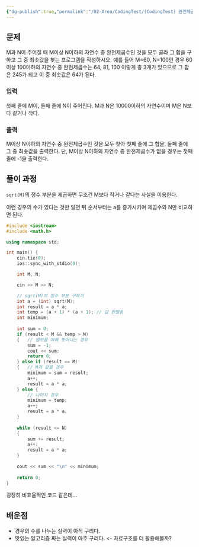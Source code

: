 ```yaml
---
{"dg-publish":true,"permalink":"/02-Area/CodingTest/(CodingTest) 완전제곱수/","noteIcon":"","created":"2025-03-13T00:28:13.619+09:00","updated":"2025-04-01T22:46:26.539+09:00"}
---
```



## 문제

M과 N이 주어질 때 M이상 N이하의 자연수 중 완전제곱수인 것을 모두 골라 그 합을 구하고 그 중 최솟값을 찾는 프로그램을 작성하시오. 예를 들어 M=60, N=100인 경우 60이상 100이하의 자연수 중 완전제곱수는 64, 81, 100 이렇게 총 3개가 있으므로 그 합은 245가 되고 이 중 최솟값은 64가 된다.

### 입력

첫째 줄에 M이, 둘째 줄에 N이 주어진다. M과 N은 10000이하의 자연수이며 M은 N보다 같거나 작다.

### 출력

M이상 N이하의 자연수 중 완전제곱수인 것을 모두 찾아 첫째 줄에 그 합을, 둘째 줄에 그 중 최솟값을 출력한다. 단, M이상 N이하의 자연수 중 완전제곱수가 없을 경우는 첫째 줄에 -1을 출력한다.

## 풀이 과정

`sqrt(M)`의 정수 부분을 제곱하면 무조건 M보다 작거나 같다는 사실을 이용한다.

<style> .container {font-family: sans-serif; text-align: center;} .button-wrapper button {z-index: 1;height: 40px; width: 100px; margin: 10px;padding: 5px;} .excalidraw .App-menu_top .buttonList { display: flex;} .excalidraw-wrapper { height: 800px; margin: 50px; position: relative;} :root[dir="ltr"] .excalidraw .layer-ui__wrapper .zen-mode-transition.App-menu_bottom--transition-left {transform: none;} </style><script src="https://cdn.jsdelivr.net/npm/react@17/umd/react.production.min.js"></script><script src="https://cdn.jsdelivr.net/npm/react-dom@17/umd/react-dom.production.min.js"></script><script type="text/javascript" src="https://cdn.jsdelivr.net/npm/@excalidraw/excalidraw@0/dist/excalidraw.production.min.js"></script><div id="(CodingTest)_완전제곱수_2025-03-13_1213.59.excalidraw.md1"></div><script>(function(){const InitialData={"type":"excalidraw","version":2,"source":"https://github.com/zsviczian/obsidian-excalidraw-plugin/releases/tag/2.8.3","elements":[{"id":"ap1Gd43fH1ztfPN6v2C-n","type":"arrow","x":159.80859375,"y":465.87890625,"width":429.10546875,"height":2.140625,"angle":0,"strokeColor":"#1e1e1e","backgroundColor":"transparent","fillStyle":"solid","strokeWidth":2,"strokeStyle":"solid","roughness":1,"opacity":100,"groupIds":[],"frameId":null,"index":"a0","roundness":{"type":2},"seed":1193816577,"version":126,"versionNonce":2035488289,"isDeleted":false,"boundElements":null,"updated":1741835660625,"link":null,"locked":false,"points":[[0,0],[429.10546875,-2.140625]],"lastCommittedPoint":null,"startBinding":null,"endBinding":null,"startArrowhead":null,"endArrowhead":"arrow","elbowed":false},{"id":"jdFquCrUmSFez8obxRwd5","type":"line","x":298.05859375,"y":456.3125,"width":0.52734375,"height":22.23046875,"angle":0,"strokeColor":"#1e1e1e","backgroundColor":"transparent","fillStyle":"solid","strokeWidth":2,"strokeStyle":"solid","roughness":1,"opacity":100,"groupIds":[],"frameId":null,"index":"a1","roundness":{"type":2},"seed":833464833,"version":21,"versionNonce":1306106831,"isDeleted":false,"boundElements":null,"updated":1741835664158,"link":null,"locked":false,"points":[[0,0],[-0.52734375,22.23046875]],"lastCommittedPoint":null,"startBinding":null,"endBinding":null,"startArrowhead":null,"endArrowhead":null},{"id":"A9c8gXHLfLd2BSOIrbk0O","type":"line","x":442.359375,"y":453.4375,"width":0.2734375,"height":22.890625,"angle":0,"strokeColor":"#1e1e1e","backgroundColor":"transparent","fillStyle":"solid","strokeWidth":2,"strokeStyle":"solid","roughness":1,"opacity":100,"groupIds":[],"frameId":null,"index":"a2","roundness":{"type":2},"seed":49498607,"version":58,"versionNonce":1592934255,"isDeleted":false,"boundElements":null,"updated":1741835674075,"link":null,"locked":false,"points":[[0,0],[0.2734375,22.890625]],"lastCommittedPoint":null,"startBinding":null,"endBinding":null,"startArrowhead":null,"endArrowhead":null},{"id":"aEwvzCvZ","type":"text","x":288.95703125,"y":481.5625,"width":15.319992065429688,"height":25,"angle":0,"strokeColor":"#1e1e1e","backgroundColor":"transparent","fillStyle":"solid","strokeWidth":2,"strokeStyle":"solid","roughness":1,"opacity":100,"groupIds":[],"frameId":null,"index":"a3","roundness":null,"seed":510977729,"version":49,"versionNonce":1506863663,"isDeleted":false,"boundElements":null,"updated":1741835690008,"link":null,"locked":false,"text":"M","rawText":"M","fontSize":20,"fontFamily":5,"textAlign":"left","verticalAlign":"top","containerId":null,"originalText":"M","autoResize":true,"lineHeight":1.25},{"id":"hbPPM4Zy","type":"text","x":436.60546875,"y":482.44140625,"width":12.799999296665192,"height":25,"angle":0,"strokeColor":"#1e1e1e","backgroundColor":"transparent","fillStyle":"solid","strokeWidth":2,"strokeStyle":"solid","roughness":1,"opacity":100,"groupIds":[],"frameId":null,"index":"a4","roundness":null,"seed":1094230127,"version":32,"versionNonce":764004897,"isDeleted":false,"boundElements":null,"updated":1741835686558,"link":null,"locked":false,"text":"N","rawText":"N","fontSize":20,"fontFamily":5,"textAlign":"left","verticalAlign":"top","containerId":null,"originalText":"N","autoResize":true,"lineHeight":1.25},{"id":"wn0g45u6D7c2Gn1FK4KgV","type":"arrow","x":212.5546875,"y":401.73828125,"width":0.50390625,"height":62.05078125,"angle":0,"strokeColor":"#1e1e1e","backgroundColor":"transparent","fillStyle":"solid","strokeWidth":2,"strokeStyle":"solid","roughness":1,"opacity":100,"groupIds":[],"frameId":null,"index":"a5","roundness":{"type":2},"seed":527526511,"version":69,"versionNonce":1417177025,"isDeleted":false,"boundElements":null,"updated":1741835704441,"link":null,"locked":false,"points":[[0,0],[0.50390625,62.05078125]],"lastCommittedPoint":null,"startBinding":null,"endBinding":null,"startArrowhead":null,"endArrowhead":"arrow","elbowed":false},{"id":"mzVRNvta","type":"text","x":151.79296875,"y":268.515625,"width":290.89986938238144,"height":50,"angle":0,"strokeColor":"#1e1e1e","backgroundColor":"transparent","fillStyle":"solid","strokeWidth":2,"strokeStyle":"solid","roughness":1,"opacity":100,"groupIds":[],"frameId":null,"index":"a7","roundness":null,"seed":1030015631,"version":125,"versionNonce":152917153,"isDeleted":false,"boundElements":null,"updated":1741835779156,"link":null,"locked":false,"text":"1. sqrt(M)의 정수 부분 구하기, a\n2. 다음과 같은 경우의 수","rawText":"1. sqrt(M)의 정수 부분 구하기, a\n2. 다음과 같은 경우의 수","fontSize":20,"fontFamily":5,"textAlign":"left","verticalAlign":"top","containerId":null,"originalText":"1. sqrt(M)의 정수 부분 구하기, a\n2. 다음과 같은 경우의 수","autoResize":true,"lineHeight":1.25},{"id":"t2Pyc9L6","type":"text","x":193.7890625,"y":373.98828125,"width":35.71998596191406,"height":25,"angle":0,"strokeColor":"#1e1e1e","backgroundColor":"transparent","fillStyle":"solid","strokeWidth":2,"strokeStyle":"solid","roughness":1,"opacity":100,"groupIds":[],"frameId":null,"index":"a8","roundness":null,"seed":2042152801,"version":37,"versionNonce":1917732513,"isDeleted":false,"boundElements":null,"updated":1741835748806,"link":null,"locked":false,"text":"a^2","rawText":"a^2","fontSize":20,"fontFamily":5,"textAlign":"left","verticalAlign":"top","containerId":null,"originalText":"a^2","autoResize":true,"lineHeight":1.25},{"id":"xW-HYweriRW4FvmhnxoDc","type":"arrow","x":498.9296875,"y":398.01171875,"width":2.1875,"height":66.484375,"angle":0,"strokeColor":"#1e1e1e","backgroundColor":"transparent","fillStyle":"solid","strokeWidth":2,"strokeStyle":"solid","roughness":1,"opacity":100,"groupIds":[],"frameId":null,"index":"a9","roundness":{"type":2},"seed":2090062433,"version":71,"versionNonce":1363614721,"isDeleted":false,"boundElements":null,"updated":1741835757407,"link":null,"locked":false,"points":[[0,0],[2.1875,66.484375]],"lastCommittedPoint":null,"startBinding":null,"endBinding":null,"startArrowhead":null,"endArrowhead":"arrow","elbowed":false},{"id":"SlndlXNK","type":"text","x":463.88671875,"y":366.68359375,"width":71.6199597120285,"height":25,"angle":0,"strokeColor":"#1e1e1e","backgroundColor":"transparent","fillStyle":"solid","strokeWidth":2,"strokeStyle":"solid","roughness":1,"opacity":100,"groupIds":[],"frameId":null,"index":"aA","roundness":null,"seed":1654575041,"version":35,"versionNonce":727590159,"isDeleted":false,"boundElements":null,"updated":1741835765073,"link":null,"locked":false,"text":"(a+1)^2","rawText":"(a+1)^2","fontSize":20,"fontFamily":5,"textAlign":"left","verticalAlign":"top","containerId":null,"originalText":"(a+1)^2","autoResize":true,"lineHeight":1.25},{"id":"pmTk5PXe","type":"text","x":151.671875,"y":523.640625,"width":226.93991088867188,"height":25,"angle":0,"strokeColor":"#1e1e1e","backgroundColor":"transparent","fillStyle":"solid","strokeWidth":2,"strokeStyle":"solid","roughness":1,"opacity":100,"groupIds":[],"frameId":null,"index":"aC","roundness":null,"seed":1507071599,"version":53,"versionNonce":1892628367,"isDeleted":false,"boundElements":null,"updated":1741835806455,"link":null,"locked":false,"text":"=> 성립하지 않음. -1 출력.","rawText":"=> 성립하지 않음. -1 출력.","fontSize":20,"fontFamily":5,"textAlign":"left","verticalAlign":"top","containerId":null,"originalText":"=> 성립하지 않음. -1 출력.","autoResize":true,"lineHeight":1.25},{"id":"f3uYaKj4GCW_DXH33ugs0","type":"arrow","x":159.6656646999996,"y":688.46875,"width":429.10546875,"height":2.140625,"angle":0,"strokeColor":"#1e1e1e","backgroundColor":"transparent","fillStyle":"solid","strokeWidth":2,"strokeStyle":"solid","roughness":1,"opacity":100,"groupIds":[],"frameId":null,"index":"aD","roundness":{"type":2},"seed":633438351,"version":187,"versionNonce":278064545,"isDeleted":false,"boundElements":[],"updated":1741835822256,"link":null,"locked":false,"points":[[0,0],[429.10546875,-2.140625]],"lastCommittedPoint":null,"startBinding":null,"endBinding":null,"startArrowhead":null,"endArrowhead":"arrow","elbowed":false},{"id":"F_PrzVNUinRegsglJoog5","type":"line","x":297.91566469999964,"y":678.90234375,"width":0.52734375,"height":22.23046875,"angle":0,"strokeColor":"#1e1e1e","backgroundColor":"transparent","fillStyle":"solid","strokeWidth":2,"strokeStyle":"solid","roughness":1,"opacity":100,"groupIds":[],"frameId":null,"index":"aE","roundness":{"type":2},"seed":100701871,"version":82,"versionNonce":302420353,"isDeleted":false,"boundElements":[],"updated":1741835822256,"link":null,"locked":false,"points":[[0,0],[-0.52734375,22.23046875]],"lastCommittedPoint":null,"startBinding":null,"endBinding":null,"startArrowhead":null,"endArrowhead":null},{"id":"Zw17CZT1LuZUyLpYCLSkV","type":"line","x":442.21644594999964,"y":676.02734375,"width":0.2734375,"height":22.890625,"angle":0,"strokeColor":"#1e1e1e","backgroundColor":"transparent","fillStyle":"solid","strokeWidth":2,"strokeStyle":"solid","roughness":1,"opacity":100,"groupIds":[],"frameId":null,"index":"aF","roundness":{"type":2},"seed":1446504655,"version":119,"versionNonce":286964065,"isDeleted":false,"boundElements":[],"updated":1741835822256,"link":null,"locked":false,"points":[[0,0],[0.2734375,22.890625]],"lastCommittedPoint":null,"startBinding":null,"endBinding":null,"startArrowhead":null,"endArrowhead":null},{"id":"FHIVAlUI","type":"text","x":288.81410219999964,"y":704.15234375,"width":15.319992065429688,"height":25,"angle":0,"strokeColor":"#1e1e1e","backgroundColor":"transparent","fillStyle":"solid","strokeWidth":2,"strokeStyle":"solid","roughness":1,"opacity":100,"groupIds":[],"frameId":null,"index":"aG","roundness":null,"seed":1677719279,"version":110,"versionNonce":253683009,"isDeleted":false,"boundElements":[],"updated":1741835822256,"link":null,"locked":false,"text":"M","rawText":"M","fontSize":20,"fontFamily":5,"textAlign":"left","verticalAlign":"top","containerId":null,"originalText":"M","autoResize":true,"lineHeight":1.25},{"id":"9TDupKws","type":"text","x":436.46253969999964,"y":705.03125,"width":12.799999296665192,"height":25,"angle":0,"strokeColor":"#1e1e1e","backgroundColor":"transparent","fillStyle":"solid","strokeWidth":2,"strokeStyle":"solid","roughness":1,"opacity":100,"groupIds":[],"frameId":null,"index":"aH","roundness":null,"seed":903954703,"version":93,"versionNonce":930256161,"isDeleted":false,"boundElements":[],"updated":1741835822256,"link":null,"locked":false,"text":"N","rawText":"N","fontSize":20,"fontFamily":5,"textAlign":"left","verticalAlign":"top","containerId":null,"originalText":"N","autoResize":true,"lineHeight":1.25},{"id":"3fnsJ_PV5_NgzL5Rd-I0s","type":"arrow","x":233.89222719999964,"y":622.453125,"width":0.50390625,"height":62.05078125,"angle":0,"strokeColor":"#1e1e1e","backgroundColor":"transparent","fillStyle":"solid","strokeWidth":2,"strokeStyle":"solid","roughness":1,"opacity":100,"groupIds":[],"frameId":null,"index":"aI","roundness":{"type":2},"seed":1834239791,"version":245,"versionNonce":1701912065,"isDeleted":false,"boundElements":[],"updated":1741835870921,"link":null,"locked":false,"points":[[0,0],[0.50390625,62.05078125]],"lastCommittedPoint":null,"startBinding":null,"endBinding":null,"startArrowhead":null,"endArrowhead":"arrow","elbowed":false},{"id":"C82oeZTq","type":"text","x":215.12660219999964,"y":594.703125,"width":35.71998596191406,"height":25,"angle":0,"strokeColor":"#1e1e1e","backgroundColor":"transparent","fillStyle":"solid","strokeWidth":2,"strokeStyle":"solid","roughness":1,"opacity":100,"groupIds":[],"frameId":null,"index":"aJ","roundness":null,"seed":1757514063,"version":213,"versionNonce":545240545,"isDeleted":false,"boundElements":[],"updated":1741835870921,"link":null,"locked":false,"text":"a^2","rawText":"a^2","fontSize":20,"fontFamily":5,"textAlign":"left","verticalAlign":"top","containerId":null,"originalText":"a^2","autoResize":true,"lineHeight":1.25},{"id":"2nIoSy_CyO8CXng0t-ovD","type":"arrow","x":407.91175844999964,"y":619.91015625,"width":2.1875,"height":66.484375,"angle":0,"strokeColor":"#1e1e1e","backgroundColor":"transparent","fillStyle":"solid","strokeWidth":2,"strokeStyle":"solid","roughness":1,"opacity":100,"groupIds":[],"frameId":null,"index":"aK","roundness":{"type":2},"seed":629245807,"version":166,"versionNonce":1420744929,"isDeleted":false,"boundElements":[],"updated":1741835840922,"link":null,"locked":false,"points":[[0,0],[2.1875,66.484375]],"lastCommittedPoint":null,"startBinding":null,"endBinding":null,"startArrowhead":null,"endArrowhead":"arrow","elbowed":false},{"id":"y7LZnOaY","type":"text","x":372.86878969999964,"y":588.58203125,"width":71.6199597120285,"height":25,"angle":0,"strokeColor":"#1e1e1e","backgroundColor":"transparent","fillStyle":"solid","strokeWidth":2,"strokeStyle":"solid","roughness":1,"opacity":100,"groupIds":[],"frameId":null,"index":"aL","roundness":null,"seed":1641857423,"version":130,"versionNonce":436409537,"isDeleted":false,"boundElements":[],"updated":1741835840922,"link":null,"locked":false,"text":"(a+1)^2","rawText":"(a+1)^2","fontSize":20,"fontFamily":5,"textAlign":"left","verticalAlign":"top","containerId":null,"originalText":"(a+1)^2","autoResize":true,"lineHeight":1.25},{"id":"erGxsKox","type":"text","x":163.8125,"y":743.484375,"width":444.63983154296875,"height":25,"angle":0,"strokeColor":"#1e1e1e","backgroundColor":"transparent","fillStyle":"solid","strokeWidth":2,"strokeStyle":"solid","roughness":1,"opacity":100,"groupIds":[],"frameId":null,"index":"aN","roundness":null,"seed":2040455265,"version":66,"versionNonce":2011612431,"isDeleted":false,"boundElements":null,"updated":1741835890085,"link":null,"locked":false,"text":"=> minimum이 (a+1)^2인 경우, 이후 값만 계산하자.","rawText":"=> minimum이 (a+1)^2인 경우, 이후 값만 계산하자.","fontSize":20,"fontFamily":5,"textAlign":"left","verticalAlign":"top","containerId":null,"originalText":"=> minimum이 (a+1)^2인 경우, 이후 값만 계산하자.","autoResize":true,"lineHeight":1.25},{"id":"kHQ3OLHhLLzMPkMQfCkdF","type":"arrow","x":156.3297271999996,"y":917.5703125,"width":429.10546875,"height":2.140625,"angle":0,"strokeColor":"#1e1e1e","backgroundColor":"transparent","fillStyle":"solid","strokeWidth":2,"strokeStyle":"solid","roughness":1,"opacity":100,"groupIds":[],"frameId":null,"index":"aP","roundness":{"type":2},"seed":1527760129,"version":204,"versionNonce":1129764737,"isDeleted":false,"boundElements":[],"updated":1741835900587,"link":null,"locked":false,"points":[[0,0],[429.10546875,-2.140625]],"lastCommittedPoint":null,"startBinding":null,"endBinding":null,"startArrowhead":null,"endArrowhead":"arrow","elbowed":false},{"id":"BhjEGE-CR0OS_7y4LD_Pw","type":"line","x":294.57972719999964,"y":908.00390625,"width":0.52734375,"height":22.23046875,"angle":0,"strokeColor":"#1e1e1e","backgroundColor":"transparent","fillStyle":"solid","strokeWidth":2,"strokeStyle":"solid","roughness":1,"opacity":100,"groupIds":[],"frameId":null,"index":"aQ","roundness":{"type":2},"seed":1504804065,"version":99,"versionNonce":2087862113,"isDeleted":false,"boundElements":[],"updated":1741835900587,"link":null,"locked":false,"points":[[0,0],[-0.52734375,22.23046875]],"lastCommittedPoint":null,"startBinding":null,"endBinding":null,"startArrowhead":null,"endArrowhead":null},{"id":"N8O7ivP-FANLdFN_YaQ4e","type":"line","x":438.88050844999964,"y":905.12890625,"width":0.2734375,"height":22.890625,"angle":0,"strokeColor":"#1e1e1e","backgroundColor":"transparent","fillStyle":"solid","strokeWidth":2,"strokeStyle":"solid","roughness":1,"opacity":100,"groupIds":[],"frameId":null,"index":"aR","roundness":{"type":2},"seed":789657793,"version":136,"versionNonce":1905634113,"isDeleted":false,"boundElements":[],"updated":1741835900587,"link":null,"locked":false,"points":[[0,0],[0.2734375,22.890625]],"lastCommittedPoint":null,"startBinding":null,"endBinding":null,"startArrowhead":null,"endArrowhead":null},{"id":"RkyuCUod","type":"text","x":285.47816469999964,"y":933.25390625,"width":15.319992065429688,"height":25,"angle":0,"strokeColor":"#1e1e1e","backgroundColor":"transparent","fillStyle":"solid","strokeWidth":2,"strokeStyle":"solid","roughness":1,"opacity":100,"groupIds":[],"frameId":null,"index":"aS","roundness":null,"seed":1557035169,"version":127,"versionNonce":1797298977,"isDeleted":false,"boundElements":[],"updated":1741835900587,"link":null,"locked":false,"text":"M","rawText":"M","fontSize":20,"fontFamily":5,"textAlign":"left","verticalAlign":"top","containerId":null,"originalText":"M","autoResize":true,"lineHeight":1.25},{"id":"qbjdPuNX","type":"text","x":433.12660219999964,"y":934.1328125,"width":12.799999296665192,"height":25,"angle":0,"strokeColor":"#1e1e1e","backgroundColor":"transparent","fillStyle":"solid","strokeWidth":2,"strokeStyle":"solid","roughness":1,"opacity":100,"groupIds":[],"frameId":null,"index":"aT","roundness":null,"seed":77118593,"version":110,"versionNonce":2038599425,"isDeleted":false,"boundElements":[],"updated":1741835900587,"link":null,"locked":false,"text":"N","rawText":"N","fontSize":20,"fontFamily":5,"textAlign":"left","verticalAlign":"top","containerId":null,"originalText":"N","autoResize":true,"lineHeight":1.25},{"id":"29pt_rbEsQKoPsosk3Ku9","type":"arrow","x":292.49378969999964,"y":850.23828125,"width":0.50390625,"height":62.05078125,"angle":0,"strokeColor":"#1e1e1e","backgroundColor":"transparent","fillStyle":"solid","strokeWidth":2,"strokeStyle":"solid","roughness":1,"opacity":100,"groupIds":[],"frameId":null,"index":"aU","roundness":{"type":2},"seed":1714390113,"version":176,"versionNonce":511405025,"isDeleted":false,"boundElements":[],"updated":1741835908304,"link":null,"locked":false,"points":[[0,0],[0.50390625,62.05078125]],"lastCommittedPoint":null,"startBinding":null,"endBinding":null,"startArrowhead":null,"endArrowhead":"arrow","elbowed":false},{"id":"n67KU63H","type":"text","x":273.72816469999964,"y":822.48828125,"width":35.71998596191406,"height":25,"angle":0,"strokeColor":"#1e1e1e","backgroundColor":"transparent","fillStyle":"solid","strokeWidth":2,"strokeStyle":"solid","roughness":1,"opacity":100,"groupIds":[],"frameId":null,"index":"aV","roundness":null,"seed":492982337,"version":144,"versionNonce":1120225217,"isDeleted":false,"boundElements":[],"updated":1741835908304,"link":null,"locked":false,"text":"a^2","rawText":"a^2","fontSize":20,"fontFamily":5,"textAlign":"left","verticalAlign":"top","containerId":null,"originalText":"a^2","autoResize":true,"lineHeight":1.25},{"id":"WNWSZgN3WZ5C8Z2-5ITTv","type":"arrow","x":495.45082094999964,"y":849.703125,"width":2.1875,"height":66.484375,"angle":0,"strokeColor":"#1e1e1e","backgroundColor":"transparent","fillStyle":"solid","strokeWidth":2,"strokeStyle":"solid","roughness":1,"opacity":100,"groupIds":[],"frameId":null,"index":"aW","roundness":{"type":2},"seed":537960481,"version":149,"versionNonce":352158369,"isDeleted":false,"boundElements":[],"updated":1741835900587,"link":null,"locked":false,"points":[[0,0],[2.1875,66.484375]],"lastCommittedPoint":null,"startBinding":null,"endBinding":null,"startArrowhead":null,"endArrowhead":"arrow","elbowed":false},{"id":"GS6CtOo7","type":"text","x":460.40785219999964,"y":818.375,"width":71.6199597120285,"height":25,"angle":0,"strokeColor":"#1e1e1e","backgroundColor":"transparent","fillStyle":"solid","strokeWidth":2,"strokeStyle":"solid","roughness":1,"opacity":100,"groupIds":[],"frameId":null,"index":"aX","roundness":null,"seed":2083124225,"version":113,"versionNonce":911640193,"isDeleted":false,"boundElements":[],"updated":1741835900587,"link":null,"locked":false,"text":"(a+1)^2","rawText":"(a+1)^2","fontSize":20,"fontFamily":5,"textAlign":"left","verticalAlign":"top","containerId":null,"originalText":"(a+1)^2","autoResize":true,"lineHeight":1.25},{"id":"teg9Ce5S","type":"text","x":164.39453125,"y":974.74609375,"width":451.97979736328125,"height":25,"angle":0,"strokeColor":"#1e1e1e","backgroundColor":"transparent","fillStyle":"solid","strokeWidth":2,"strokeStyle":"solid","roughness":1,"opacity":100,"groupIds":[],"frameId":null,"index":"aa","roundness":null,"seed":722072417,"version":104,"versionNonce":1406918351,"isDeleted":false,"boundElements":null,"updated":1741835945503,"link":null,"locked":false,"text":"=> 걸치는 경우, minimum이 a^2이고 이후 값만 계산.","rawText":"=> 걸치는 경우, minimum이 a^2이고 이후 값만 계산.","fontSize":20,"fontFamily":5,"textAlign":"left","verticalAlign":"top","containerId":null,"originalText":"=> 걸치는 경우, minimum이 a^2이고 이후 값만 계산.","autoResize":true,"lineHeight":1.25},{"id":"qom0CSVp","type":"text","x":119.2578125,"y":404.10546875,"width":14.019989013671875,"height":25,"angle":0,"strokeColor":"#1e1e1e","backgroundColor":"transparent","fillStyle":"solid","strokeWidth":2,"strokeStyle":"solid","roughness":1,"opacity":100,"groupIds":[],"frameId":null,"index":"aB","roundness":null,"seed":1869739087,"version":30,"versionNonce":221486465,"isDeleted":true,"boundElements":null,"updated":1741835946725,"link":null,"locked":false,"text":"1.","rawText":"1.","fontSize":20,"fontFamily":5,"textAlign":"left","verticalAlign":"top","containerId":null,"originalText":"1.","autoResize":true,"lineHeight":1.25},{"id":"wBEnQROl","type":"text","x":173.671875,"y":379.640625,"width":8,"height":25,"angle":0,"strokeColor":"#1e1e1e","backgroundColor":"transparent","fillStyle":"solid","strokeWidth":2,"strokeStyle":"solid","roughness":1,"opacity":100,"groupIds":[],"frameId":null,"index":"aY","roundness":null,"seed":255863681,"version":13,"versionNonce":1724727105,"isDeleted":true,"boundElements":null,"updated":1741835897621,"link":null,"locked":false,"text":"","rawText":"","fontSize":20,"fontFamily":5,"textAlign":"left","verticalAlign":"top","containerId":null,"originalText":"","autoResize":true,"lineHeight":1.25},{"id":"XHCCFygo","type":"text","x":416.9375,"y":784.484375,"width":8,"height":25,"angle":0,"strokeColor":"#1e1e1e","backgroundColor":"transparent","fillStyle":"solid","strokeWidth":2,"strokeStyle":"solid","roughness":1,"opacity":100,"groupIds":[],"frameId":null,"index":"aZ","roundness":null,"seed":1353692399,"version":4,"versionNonce":656019791,"isDeleted":true,"boundElements":null,"updated":1741835897621,"link":null,"locked":false,"text":"","rawText":"","fontSize":20,"fontFamily":5,"textAlign":"left","verticalAlign":"top","containerId":null,"originalText":"","autoResize":true,"lineHeight":1.25}],"appState":{"theme":"light","viewBackgroundColor":"#ffffff","currentItemStrokeColor":"#1e1e1e","currentItemBackgroundColor":"transparent","currentItemFillStyle":"solid","currentItemStrokeWidth":2,"currentItemStrokeStyle":"solid","currentItemRoughness":1,"currentItemOpacity":100,"currentItemFontFamily":5,"currentItemFontSize":20,"currentItemTextAlign":"left","currentItemStartArrowhead":null,"currentItemEndArrowhead":"arrow","currentItemArrowType":"round","scrollX":-61.75,"scrollY":-399.1328125,"zoom":{"value":1},"currentItemRoundness":"round","gridSize":20,"gridStep":5,"gridModeEnabled":false,"gridColor":{"Bold":"rgba(217, 217, 217, 0.5)","Regular":"rgba(230, 230, 230, 0.5)"},"currentStrokeOptions":null,"frameRendering":{"enabled":true,"clip":true,"name":true,"outline":true},"objectsSnapModeEnabled":false,"activeTool":{"type":"selection","customType":null,"locked":false,"lastActiveTool":null}},"files":{}};InitialData.scrollToContent=true;App=()=>{const e=React.useRef(null),t=React.useRef(null),[n,i]=React.useState({width:void 0,height:void 0});return React.useEffect(()=>{i({width:t.current.getBoundingClientRect().width,height:t.current.getBoundingClientRect().height});const e=()=>{i({width:t.current.getBoundingClientRect().width,height:t.current.getBoundingClientRect().height})};return window.addEventListener("resize",e),()=>window.removeEventListener("resize",e)},[t]),React.createElement(React.Fragment,null,React.createElement("div",{className:"excalidraw-wrapper",ref:t},React.createElement(ExcalidrawLib.Excalidraw,{ref:e,width:n.width,height:n.height,initialData:InitialData,viewModeEnabled:!0,zenModeEnabled:!0,gridModeEnabled:!1})))},excalidrawWrapper=document.getElementById("(CodingTest)_완전제곱수_2025-03-13_1213.59.excalidraw.md1");ReactDOM.render(React.createElement(App),excalidrawWrapper);})();</script>

이런 경우의 수가 있다는 것만 알면 뒤 순서부터는 a를 증가시키며 제곱수와 N만 비교하면 된다.

```cpp
#include <iostream>
#include <math.h>

using namespace std;

int main() {
    cin.tie(0);
    ios::sync_with_stdio(0);

    int M, N;

    cin >> M >> N;

    // sqrt(M)의 정수 부분 구하기
    int a = (int) sqrt(M);
    int result = a * a;
    int temp = (a + 1) * (a + 1); // 값 판별용
    int minimum; 
    
    int sum = 0;
    if (result < M && temp > N)
    {   // 범위를 아예 벗어나는 경우
        sum = -1;
        cout << sum;
        return 0;
    } else if (result == M)
    {   // M과 같을 경우
        minimum = sum = result;
        a++;
        result = a * a;
    } else {
        // 나머지 경우
        minimum = temp;
        a++;
        result = a * a;
    }
    
    while (result <= N)
    {
        sum += result;
        a++;
        result = a * a;        
    }
    
    cout << sum << "\n" << minimum;
    
    return 0;
}
```

굉장히 비효율적인 코드 같은데...

## 배운점

- 경우의 수를 나누는 실력이 아직 구리다.
- 맛있는 알고리즘 짜는 실력이 아주 구리다. <- 자료구조를 더 활용해볼까?